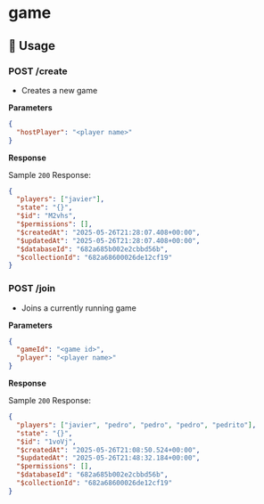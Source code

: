 # game

## 🧰 Usage

### POST /create

- Creates a new game

**Parameters**

```json
{
  "hostPlayer": "<player name>"
}
```

**Response**

Sample `200` Response:

```json
{
  "players": ["javier"],
  "state": "{}",
  "$id": "M2vhs",
  "$permissions": [],
  "$createdAt": "2025-05-26T21:28:07.408+00:00",
  "$updatedAt": "2025-05-26T21:28:07.408+00:00",
  "$databaseId": "682a685b002e2cbbd56b",
  "$collectionId": "682a68600026de12cf19"
}
```

### POST /join

- Joins a currently running game

**Parameters**

```json
{
  "gameId": "<game id>",
  "player": "<player name>"
}
```

**Response**

Sample `200` Response:

```json
{
  "players": ["javier", "pedro", "pedro", "pedro", "pedrito"],
  "state": "{}",
  "$id": "1voVj",
  "$createdAt": "2025-05-26T21:08:50.524+00:00",
  "$updatedAt": "2025-05-26T21:48:32.184+00:00",
  "$permissions": [],
  "$databaseId": "682a685b002e2cbbd56b",
  "$collectionId": "682a68600026de12cf19"
}
```

